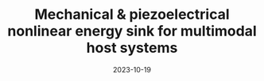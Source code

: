 ---
title: "Mechanical & piezoelectrical nonlinear energy sink for multimodal host systems"
collection: talks
type: "Seminar"
venue: "INSA Lyon, Lamcos"
date: 2023-10-19
location: "Lyon, France"
---